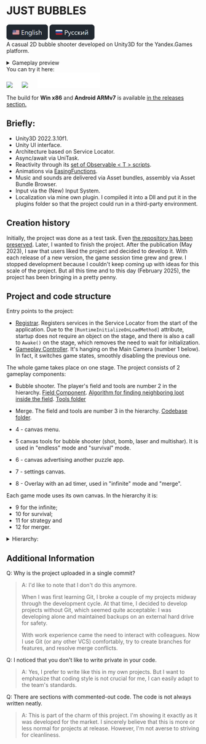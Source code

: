 # JUST BUBBLES
[<img src="GithubImages/eng.png" height="40"/>](/Readme.md)
[<img src="GithubImages/rus.png" height="40"/>](/Readme_ru.md)
<br>A casual 2D bubble shooter developed on Unity3D for the Yandex.Games platform.
<details>
  <summary>Gameplay preview</summary>
  
  https://github.com/user-attachments/assets/a0745bc1-491d-48f3-abcb-c22e1d6ad5fd

</details>
You can try it here:
<br><a href="https://yandex.com/games/app/225752" title="Yandex Games"><img src="https://yastatic.net/s3/games-static/static-data/images/single-logo/yandex_games_games_en_white.svg" style="height:40px; margin-right: 20px;"></a>
<a href="https://dan398.itch.io/justbubbles" title="Itch.io"><img src="https://static.itch.io/images/badge.svg" style="height:40px; margin-right: 20px;"></a>
<a href="https://github.com/Dan0398/JustBubbles" title="GitHub"><img src="GithubImages/GitHub_Lockup_Light.svg" height="40"></a>

The build for **Win x86** and **Android ARMv7** is available [in the releases section.](https://github.com/Dan0398/JustBubbles/releases/tag/V1.2)

## Briefly:
- Unity3D 2022.3.10f1.
- Unity UI interface.
- Architecture based on Service Locator.
- Async/await via UniTask.
- Reactivity through its [set of Observable < T > scripts](/Assets/Scripts/Utils/Observable/).
- Animations via [EasingFunctions](/Assets/Scripts/EasingFunctions.cs).
- Music and sounds are delivered via Asset bundles, assembly via Asset Bundle Browser.
- Input via the (New) Input System.
- Localization via mine own plugin. I compiled it into a Dll and put it in the plugins folder so that the project could run in a third-party environment.

## Creation history
Initially, the project was done as a test task. Even [the repository has been preserved](https://github.com/Dan0398/BubbleShooter ). Later, I wanted to finish the project. After the publication (May 2023), I saw that users liked the project and decided to develop it. With each release of a new version, the game session time grew and grew. I stopped development because I couldn't keep coming up with ideas for this scale of the project. But all this time and to this day (February 2025), the project has been bringing in a pretty penny.

## Project and code structure
Entry points to the project:
- [Registrar](/Assets/Scripts/Services/DI/Registrar.cs). Registers services in the Service Locator from the start of the application. Due to the `[RuntimeInitializeOnLoadMethod]` attribute, startup does not require an object on the stage, and there is also a call to `Awake()` on the stage, which removes the need to wait for initialization.
- [Gameplay Controller](/Assets/Scripts/Gameplay/Controller.cs). It's hanging on the Main Camera (number 1 below). In fact, it switches game states, smoothly disabling the previous one.

The whole game takes place on one stage.
The project consists of 2 gameplay components: 
- Bubble shooter. The player's field and tools are number 2 in the hierarchy. [Field Component](Assets/Scripts/Gameplay/Field/BubbleField.cs). [Algorithm for finding neighboring loot inside the field](Assets/Scripts/Gameplay/Field/NeighborPlaces.cs). [Tools folder](Assets/Scripts/Gameplay/Instruments/)
- Merge. The field and tools are number 3 in the hierarchy. [Codebase folder](Assets\Scripts\Gameplay\Merge).

- 4 - canvas menu. 
- 5 canvas tools for bubble shooter (shot, bomb, laser and multishar). It is used in "endless" mode and "survival" mode.
- 6 - canvas advertising another puzzle app. 
- 7 - settings canvas. 
- 8 - Overlay with an ad timer, used in "infinite" mode and "merge".

Each game mode uses its own canvas. In the hierarchy it is:
- 9 for the infinite;
- 10 for survival;
- 11 for strategy and
- 12 for merger.

<details>
<summary>Hierarchy:</summary>
<img src="GithubImages/Hierarchy.png" alt="Hierarchy" style="width: 200px; margin-right: 20px;">
</details>

## Additional Information
Q: Why is the project uploaded in a single commit?
>A: I'd like to note that I don't do this anymore. 
>
>When I was first learning Git, I broke a couple of my projects midway through the development cycle. At that time, I decided to develop projects without Git, which seemed quite acceptable: I was developing alone and maintained backups on an external hard drive for safety.
>
>With work experience came the need to interact with colleagues. Now I use Git (or any other VCS) comfortably, try to create branches for features, and resolve merge conflicts. 

Q: I noticed that you don't like to write private in your code.
>A: Yes, I prefer to write like this in my own projects. But I want to emphasize that coding style is not crucial for me, I can easily adapt to the team's standards. 

Q: There are sections with commented-out code. The code is not always written neatly.
>A: This is part of the charm of this project. I'm showing it exactly as it was developed for the market. I sincerely believe that this is more or less normal for projects at release. However, I'm not averse to striving for cleanliness. 
